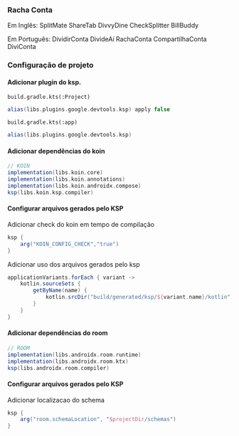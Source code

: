 ### Racha Conta
Em Inglês:
SplitMate
ShareTab
DivvyDine
CheckSplitter
BillBuddy

Em Português:
DividirConta
DivideAí
RachaConta
CompartilhaConta
DiviConta

### Configuração de projeto

#### Adicionar plugin do ksp.
``build.gradle.kts(:Project)``
```groovy
alias(libs.plugins.google.devtools.ksp) apply false
```

``build.gradle.kts(:app)``
````groovy 
alias(libs.plugins.google.devtools.ksp)
````

#### Adicionar dependências do koin
````groovy
// KOIN
implementation(libs.koin.core)
implementation(libs.koin.annotations)
implementation(libs.koin.androidx.compose)
ksp(libs.koin.ksp.compiler)
````

#### Configurar arquivos gerados pelo KSP
Adicionar check do koin em tempo de compilação
````groovy
ksp {
    arg("KOIN_CONFIG_CHECK","true")
}
````
Adicionar uso dos arquivos gerados pelo ksp
```groovy
applicationVariants.forEach { variant ->
    kotlin.sourceSets {
        getByName(name) {
            kotlin.srcDir("build/generated/ksp/${variant.name}/kotlin")
        }
    }
}
```

#### Adicionar dependências do room
````groovy
// ROOM
implementation(libs.androidx.room.runtime)
implementation(libs.androidx.room.ktx)
ksp(libs.androidx.room.compiler)
````
#### Configurar arquivos gerados pelo KSP
Adicionar localizacao do schema
````groovy
ksp {
    arg("room.schemaLocation", "$projectDir/schemas")
}
````






 